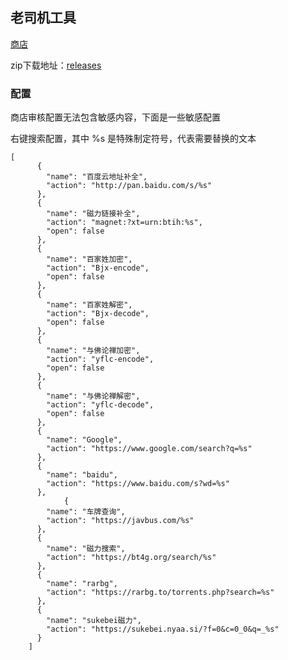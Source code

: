 ## 老司机工具

[商店](https://chrome.google.com/webstore/detail/enekgmgmfmgmjndgahlnggndehihfjoi)

zip下载地址：[releases](https://github.com/bluebabes/lsp-tool/releases)


### 配置

商店审核配置无法包含敏感内容，下面是一些敏感配置

右键搜索配置，其中 %s 是特殊制定符号，代表需要替换的文本

```
[
      {
        "name": "百度云地址补全",
        "action": "http://pan.baidu.com/s/%s"
      },
      {
        "name": "磁力链接补全",
        "action": "magnet:?xt=urn:btih:%s",
        "open": false
      },
      {
        "name": "百家姓加密",
        "action": "Bjx-encode",
        "open": false
      },
      {
        "name": "百家姓解密",
        "action": "Bjx-decode",
        "open": false
      },
      {
        "name": "与佛论禅加密",
        "action": "yflc-encode",
        "open": false
      },
      {
        "name": "与佛论禅解密",
        "action": "yflc-decode",
        "open": false
      },
      {
        "name": "Google",
        "action": "https://www.google.com/search?q=%s"
      },
      {
        "name": "baidu",
        "action": "https://www.baidu.com/s?wd=%s"
      },
            {
        "name": "车牌查询",
        "action": "https://javbus.com/%s"
      },
      {
        "name": "磁力搜索",
        "action": "https://bt4g.org/search/%s"
      },
      {
        "name": "rarbg",
        "action": "https://rarbg.to/torrents.php?search=%s"
      },
      {
        "name": "sukebei磁力",
        "action": "https://sukebei.nyaa.si/?f=0&c=0_0&q=_%s"
      }
    ]



```

